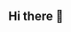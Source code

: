 ## Hi there 👋

<!--
My name is Rona, and I am a computer science student based in San Francisco, California.

- 🔭 I’m currently working on contributing to open source projects! 
- 🌱 I’m currently learning control theory and asynchronous Rust
- 💬 Ask me about retro video games (Mega Man and platformers especially)
- ⚡ Fun fact: I can 360 off staircases in rollerblades :]
-->

